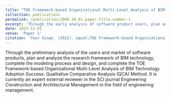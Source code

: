 ```yaml
---
title: "TOE Framework-based Organizational Multi-Level Analysis of BIM Technology Adoption Success: Qualitative Comparative Analysis (QCA) Method"
collection: publications
permalink: /publication/2009-10-01-paper-title-number-1
excerpt: 'Through the early analysis of software product users, plan and analyze the research framework of BIM, and complete the modeling process and design.'
date: 2022-12-01
venue: 'Paper 1'
citation: 'Your Xinge. (2022). &quot;TOE Framework-based Organizational Multi-Level Analysis of BIM Technology Adoption Success: Qualitative Comparative Analysis (QCA) Method.&quot; <i>Paper 1</i>. 1(1).'
---
```

Through the preliminary analysis of the users and market of software products, plan and analyze the research framework of BIM technology, complete the modeling process and design, and complete the TOE Framework-based Organizational Multi-Level Analysis
of BIM Technology Adoption Success: Qualitative Comparative Analysis (QCA) Method. It is currently an expert external reviewer in 
the SCI journal Engineering Construction and Architectural Management in the field of engineering management.

